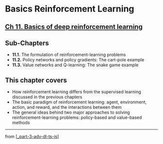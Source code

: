 # Basics Reinforcement Learning

## [**Ch 11.** Basics of deep reinforcement learning](https://livebook.manning.com/book/deep-learning-with-javascript/chapter-11/)

## Sub-Chapters

- **11.1.** The formulation of reinforcement-learning problems
- **11.2.** Policy networks and policy gradients: The cart-pole example
- **11.3.** Value networks and Q-learning: The snake game example

## This chapter covers

- How reinforcement learning differs from the supervised learning discussed in the previous chapters
- The basic paradigm of reinforcement learning: agent, environment, action, and reward, and the interactions between them
- The general ideas behind two major approaches to solving reinforcement-learning problems: policy-based and value-based methods

---
from [[_part-3-adv-dl-ts-js]]

[//begin]: # "Autogenerated link references for markdown compatibility"
[_part-3-adv-dl-ts-js]: ../_part-3-adv-dl-ts-js.md "Part 3 Adv DL TS JS"
[//end]: # "Autogenerated link references"
